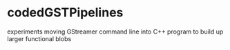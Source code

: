 # codedGSTPipelines
experiments moving GStreamer command line into C++ program to build up larger functional blobs
